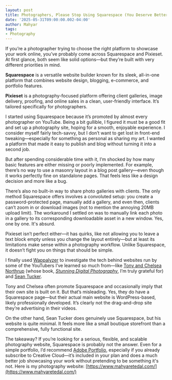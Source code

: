 ```yaml
---
layout: post
title: Photographers, Please Stop Using Squarespace (You Deserve Better!)
date: '2025-05-31T09:00:00.002-04:00'
author: Mahyar
tags:
- Photography
---
```


If you’re a photographer trying to choose the right platform to showcase your work online, you’ve probably come across Squarespace and Pixieset. At first glance, both seem like solid options—but they’re built with very different priorities in mind.

**Squarespace** is a versatile website builder known for its sleek, all-in-one platform that combines website design, blogging, e-commerce, and portfolio features. 

**Pixieset** is a photography-focused platform offering client galleries, image delivery, proofing, and online sales in a clean, user-friendly interface. It’s tailored specifically for photographers.

I started using Squarespace because it’s promoted by almost every photographer on YouTube. Being a bit gullible, I figured it must be a good fit and set up a photography site, hoping for a smooth, enjoyable experience. I consider myself fairly tech-savvy, but I don’t want to get lost in front-end tweaking—especially for something as personal as sharing my art. I wanted a platform that made it easy to publish and blog without turning it into a second job.

But after spending considerable time with it, I’m shocked by how many basic features are either missing or poorly implemented. For example, there’s no way to use a masonry layout in a blog post gallery—even though it works perfectly fine on standalone pages. That feels less like a design decision and more like a bug.

There’s also no built-in way to share photo galleries with clients. The only method Squarespace offers involves a convoluted setup: you create a password-protected page, manually add a gallery, and even then, clients can’t zoom in or download images (not to mention the annoying 20MB upload limit). The workaround I settled on was to manually link each photo in a gallery to its corresponding downloadable asset in a new window. Yes, one by one. It's absurd.

Pixieset isn’t perfect either—it has quirks, like not allowing you to leave a text block empty unless you change the layout entirely—but at least its limitations make sense within a photography workflow. Unlike Squarespace, it doesn’t fight you on things that should be simple.

I finally used [Wappalyzer](https://www.wappalyzer.com/) to investigate the tech behind websites run by some of the YouTubers I’ve learned so much from—like [Tony and Chelsea Northrup](https://www.youtube.com/@TonyAndChelsea) (whose book, *[Stunning Digital Photography](https://northrup.photo/product/stunning-digital-photography/)*, I’m truly grateful for) and [Sean Tucker](https://www.youtube.com/@seantuck).

Tony and Chelsea often promote Squarespace and occasionally imply that their own site is built on it. But that’s misleading. Yes, they do have a Squarespace page—but their actual main website is WordPress-based, likely professionally developed. It’s clearly not the drag-and-drop site they’re advertising in their videos.

On the other hand, Sean Tucker does genuinely use Squarespace, but his website is quite minimal. It feels more like a small boutique storefront than a comprehensive, fully functional site.

The takeaway? If you’re looking for a serious, flexible, and scalable photography website, Squarespace is probably not the answer. Even for a simple portfolio, I’d recommend [Adobe Portfolio](https://portfolio.adobe.com/), especially if you already subscribe to Creative Cloud—it’s included in your plan and does a much better job showcasing your work without pretending to be something it's not. Here is my photography website: [https://www.mahyaretedal.com/](https://www.mahyaretedal.com/)
